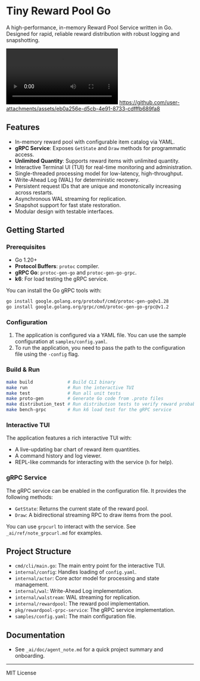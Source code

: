 # Tiny Reward Pool Go

A high-performance, in-memory Reward Pool Service written in Go. Designed for rapid, reliable reward distribution with robust logging and snapshotting.

<video controls src="doc/demo.mp4" title="Title"></video>
https://github.com/user-attachments/assets/eb0a256e-d5cb-4e91-8733-cdfffb689fa8


## Features
- In-memory reward pool with configurable item catalog via YAML.
- **gRPC Service**: Exposes `GetState` and `Draw` methods for programmatic access.
- **Unlimited Quantity**: Supports reward items with unlimited quantity.
- Interactive Terminal UI (TUI) for real-time monitoring and administration.
- Single-threaded processing model for low-latency, high-throughput.
- Write-Ahead Log (WAL) for deterministic recovery.
- Persistent request IDs that are unique and monotonically increasing across restarts.
- Asynchronous WAL streaming for replication.
- Snapshot support for fast state restoration.
- Modular design with testable interfaces.

## Getting Started

### Prerequisites
- Go 1.20+
- **Protocol Buffers**: `protoc` compiler.
- **gRPC Go**: `protoc-gen-go` and `protoc-gen-go-grpc`.
- **k6**: For load testing the gRPC service.

You can install the Go gRPC tools with:
```sh
go install google.golang.org/protobuf/cmd/protoc-gen-go@v1.28
go install google.golang.org/grpc/cmd/protoc-gen-go-grpc@v1.2
```

### Configuration
1.  The application is configured via a YAML file. You can use the sample configuration at `samples/config.yaml`.
2.  To run the application, you need to pass the path to the configuration file using the `-config` flag.

### Build & Run
```sh
make build             # Build CLI binary
make run               # Run the interactive TUI
make test              # Run all unit tests
make proto-gen         # Generate Go code from .proto files
make distribution_test # Run distribution tests to verify reward probabilities
make bench-grpc        # Run k6 load test for the gRPC service
```

### Interactive TUI
The application features a rich interactive TUI with:
- A live-updating bar chart of reward item quantities.
- A command history and log viewer.
- REPL-like commands for interacting with the service (`h` for help).

### gRPC Service
The gRPC service can be enabled in the configuration file. It provides the following methods:
- `GetState`: Returns the current state of the reward pool.
- `Draw`: A bidirectional streaming RPC to draw items from the pool.

You can use `grpcurl` to interact with the service. See `_ai/ref/note_grpcurl.md` for examples.

## Project Structure
- `cmd/cli/main.go`: The main entry point for the interactive TUI.
- `internal/config`: Handles loading of `config.yaml`.
- `internal/actor`: Core actor model for processing and state management.
- `internal/wal`: Write-Ahead Log implementation.
- `internal/walstream`: WAL streaming for replication.
- `internal/rewardpool`: The reward pool implementation.
- `pkg/rewardpool-grpc-service`: The gRPC service implementation.
- `samples/config.yaml`: The main configuration file.

## Documentation
- See `_ai/doc/agent_note.md` for a quick project summary and onboarding.

---
MIT License
